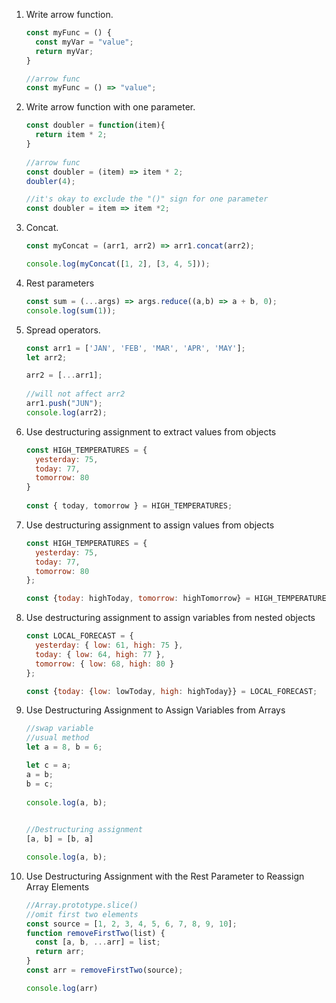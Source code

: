 <ol>
  <li>Write arrow function.</li>
  
```javascript
const myFunc = () {
  const myVar = "value";
  return myVar;
}

//arrow func
const myFunc = () => "value";
```
  <li>Write arrow function with one parameter.</li>
  
```javascript
const doubler = function(item){
  return item * 2;
}
  
//arrow func
const doubler = (item) => item * 2;
doubler(4);

//it's okay to exclude the "()" sign for one parameter
const doubler = item => item *2;
```
  <li>Concat.</li>
  
```javascript
const myConcat = (arr1, arr2) => arr1.concat(arr2);

console.log(myConcat([1, 2], [3, 4, 5]));
```
  
  <li>Rest parameters</li>
  
```javascript
const sum = (...args) => args.reduce((a,b) => a + b, 0);
console.log(sum(1));
```
  
  <li>Spread operators.</li>
  
```javascript
const arr1 = ['JAN', 'FEB', 'MAR', 'APR', 'MAY'];
let arr2;

arr2 = [...arr1];
  
//will not affect arr2
arr1.push("JUN");
console.log(arr2);
```
  
  <li>Use destructuring assignment to extract values from objects</li>
  
```javascript
const HIGH_TEMPERATURES = {
  yesterday: 75,
  today: 77,
  tomorrow: 80
}
  
const { today, tomorrow } = HIGH_TEMPERATURES;
```

   <li>Use destructuring assignment to assign values from objects</li>
  
```javascript
const HIGH_TEMPERATURES = {
  yesterday: 75,
  today: 77,
  tomorrow: 80
};

const {today: highToday, tomorrow: highTomorrow} = HIGH_TEMPERATURES;  
```

   <li>Use destructuring assignment to assign variables from nested objects</li>
  
```javascript
const LOCAL_FORECAST = {
  yesterday: { low: 61, high: 75 },
  today: { low: 64, high: 77 },
  tomorrow: { low: 68, high: 80 }
};

const {today: {low: lowToday, high: highToday}} = LOCAL_FORECAST;
```

   <li>Use Destructuring Assignment to Assign Variables from Arrays</li>
  
```javascript
//swap variable
//usual method
let a = 8, b = 6;

let c = a;
a = b;
b = c;
  
console.log(a, b);

  
//Destructuring assignment
[a, b] = [b, a]

console.log(a, b);
```

   <li>Use Destructuring Assignment with the Rest Parameter to Reassign Array Elements</li>
  
```javascript
//Array.prototype.slice() 
//omit first two elements
const source = [1, 2, 3, 4, 5, 6, 7, 8, 9, 10];
function removeFirstTwo(list) {
  const [a, b, ...arr] = list; 
  return arr;
}
const arr = removeFirstTwo(source);

console.log(arr)
```  
  
</ol>
